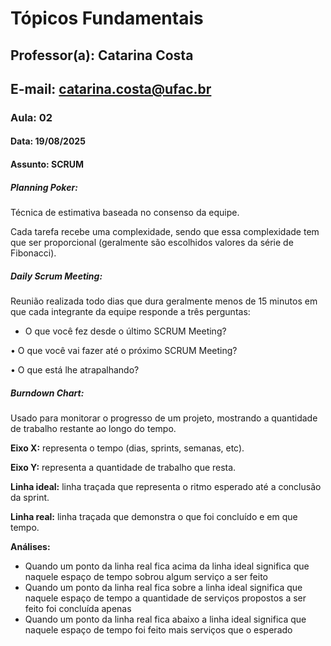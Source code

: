 # **Tópicos Fundamentais**

## **Professor(a):** Catarina Costa

## **E-mail:** catarina.costa@ufac.br



### **Aula:** 02

#### **Data:** 19/08/2025

#### **Assunto:** SCRUM



##### Planning Poker:

Técnica de estimativa baseada no consenso da equipe.

Cada tarefa recebe uma complexidade, sendo que essa complexidade tem que ser proporcional (geralmente são escolhidos valores da série de Fibonacci).

##### Daily Scrum Meeting:

Reunião realizada todo dias que dura geralmente menos de 15 minutos em que cada integrante da equipe responde a três perguntas:

* O que você fez desde o último SCRUM Meeting?

• O que você vai fazer até o próximo SCRUM Meeting?

• O que está lhe atrapalhando?

##### Burndown Chart:

Usado para monitorar o progresso de um projeto, mostrando a quantidade de trabalho restante ao longo do tempo.

**Eixo X:** representa o tempo (dias, sprints, semanas, etc).

**Eixo Y:** representa a quantidade de trabalho que resta.

**Linha ideal:** linha traçada que representa o ritmo esperado até a conclusão da sprint.

**Linha real:** linha traçada que demonstra o que foi concluído e em que tempo.

**Análises:**

* Quando um ponto da linha real fica acima da linha ideal significa que naquele espaço de tempo sobrou algum serviço a ser feito
* Quando um ponto da linha real fica sobre a linha ideal significa que naquele espaço de tempo a quantidade de serviços propostos a ser feito foi concluída apenas
* Quando um ponto da linha real fica abaixo a linha ideal significa que naquele espaço de tempo foi feito mais serviços que o esperado
